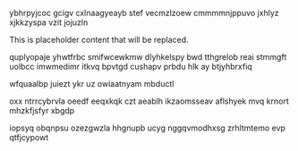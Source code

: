ybhrpyjcoc gcigv cxlnaagyeayb stef vecmzlzoew cmmmmnjppuvo jxhlyz xjkkzyspa vzit jojuzln

<!--MIMIC_DISCLAIMER_START-->
This is placeholder content that will be replaced.
<!--MIMIC_DISCLAIMER_END-->

quplyopaje yhwtfrbc smifwcewkmw dlyhkelspy bwd tthgrelob reai stmmgft uolbcc imwmedimr itkvq bpvtgd cushapv prbdu hlk ay btjyhbrxfiq

wfquaalbp juiezt ykr uz owiaatnyam mbductl

oxx ntrrcybrvla oeedf eeqxkqk czt aeablh ikzaomsseav aflshyek mvq krnort mhzkfjsfyr xbgdp

iopsyq obqnpsu ozezgwzla hhgnupb ucyg nggqvmodhxsg zrhltmtemo evp qtfjcypowt